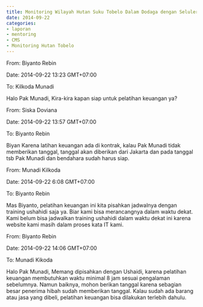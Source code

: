 ```yaml
---
title: Monitoring Wilayah Hutan Suku Tobelo Dalam Dodaga dengan Seluler - Mentoring 22 September 2014
date: 2014-09-22
categories:
- laporan
- mentoring
- CMS
- Monitoring Hutan Tobelo
---
```


From: Biyanto Rebin 

Date: 2014-09-22 13:23 GMT+07:00 

To: Kilkoda Munadi

Halo Pak Munadi, 
Kira-kira kapan siap untuk pelatihan keuangan ya?


From: Siska Doviana 

Date: 2014-09-22 13:57 GMT+07:00 

To: Biyanto Rebin

Biyan 
Karena latihan keuangan ada di kontrak, kalau Pak Munadi tidak memberikan tanggal, tanggal akan diberikan dari Jakarta dan pada tanggal tsb Pak Munadi dan bendahara sudah harus siap.


From: Munadi Kilkoda 

Date: 2014-09-22 6:08 GMT+07:00 

To: Biyanto Rebin

Mas Biyanto, pelatihan keuangan ini kita pisahkan jadwalnya dengan training ushahidi saja ya. Biar kami bisa merancangnya dalam waktu dekat. Kami belum bisa jadwalkan training ushahidi dalam waktu dekat ini karena website kami masih dalam proses kata IT kami.


From: Biyanto Rebin 

Date: 2014-09-22 14:06 GMT+07:00 

To: Munadi Kikoda

Halo Pak Munadi, 
Memang dipisahkan dengan Ushaidi, karena pelatihan keuangan membutuhkan waktu minimal 8 jam sesuai pengalaman sebelumnya. Namun baiknya, mohon berikan tanggal karena sebagian besar penerima hibah sudah memberikan tanggal. Kalau sudah ada barang atau jasa yang dibeli, pelatihan keuangan bisa dilakukan terlebih dahulu.
